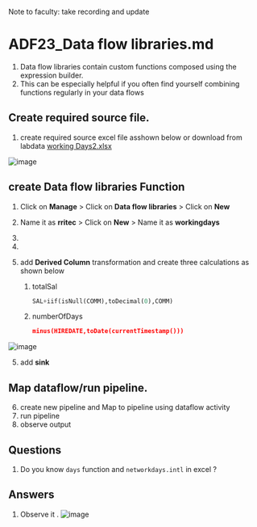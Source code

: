 Note to faculty: take recording and update

# ADF23_Data flow libraries.md

1. Data flow libraries contain custom functions composed using the expression builder.
2. This can be especially helpful if you often find yourself combining functions regularly in your data flows


## Create required source file.
1. create required source excel file asshown below or download from labdata [working Days2.xlsx
](https://github.com/rritec/Cloud-Data-Engineering/blob/main/Lab%20Data/working%20Days2.xlsx)

![image](https://github.com/rritec/Cloud-Data-Engineering/assets/20516321/8d0ea6a8-677d-4178-b536-3d6e73aad50c)



## create Data flow libraries Function
1. Click on **Manage** > Click on  **Data flow libraries** > Click on **New**
2. Name it as **rritec** > Click on **New** > Name it as **workingdays**
3. 
4. 



5. add **Derived Column**  transformation and create three calculations as shown below
    1. totalSal
        ``` sql
        SAL+iif(isNull(COMM),toDecimal(0),COMM)
        ```
    2. numberOfDays
        ``` json
        minus(HIREDATE,toDate(currentTimestamp()))
        ```
    

  ![image](https://github.com/rritec/Cloud-Data-Engineering/assets/20516321/b34b1527-bf62-4e44-aa7e-b8c59a9165e8)



5. add **sink**

## Map dataflow/run pipeline.

6. create new pipeline and Map to pipeline using dataflow activity
7. run pipeline
8. observe output
   
## Questions

1. Do you know `days` function and `networkdays.intl` in excel ?

## Answers

1. Observe it . ![image](https://github.com/rritec/Cloud-Data-Engineering/assets/20516321/efe92fe9-20b4-4ebd-a624-a1e0115982a1)

